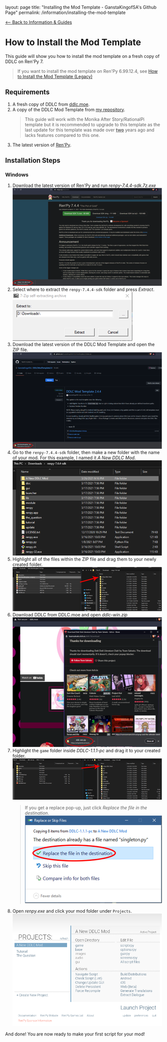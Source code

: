 layout: page
title: "Installing the Mod Template - GanstaKingofSA's Github Page"
permalink: /information/installing-the-mod-template

[<-- Back to Information & Guides](guides.md)

# How to Install the Mod Template

This guide will show you how to install the mod template on a fresh copy of DDLC on Ren'Py 7.
> If you want to install the mod template on Ren'Py 6.99.12.4, see [How to Install the Mod Template (Legacy)](Installing-the-Mod-Template-Legacy.md)

## Requirements
1. A fresh copy of DDLC from [ddlc.moe](https://ddlc.moe).
2. A copy of the DDLC Mod Template from [my repository](https://github.com/GanstaKingofSA/DDLCModTemplate2.0/releases).
   > This guide will work with the Monika After Story/RationalPi template but it is recommended to upgrade to this template as the last update for this template was made over <u>**two**</u> years ago and lacks features compared to this one.
 3. The latest version of [Ren'Py](https://renpy.org/latest).

## Installation Steps

### Windows
1. Download the latest version of Ren'Py and run *renpy-7.4.4-sdk.7z.exe*
![Ren'Py Download](../../assets/guides/mod-template/Capture2.PNG)
2. Select where to extract the `renpy-7.4.4-sdk` folder and press *Extract*.
![Ren'Py Extractor](../../assets/guides/mod-template/Capture1.PNG)
3. Download the latest version of the DDLC Mod Template and open the ZIP file.
![DDLC MT Download](../../assets/guides/mod-template/Capture4.PNG)
4. Go to the `renpy-7.4.4-sdk` folder, then make a new folder with the name of your mod. For this example, I named it *A New DDLC Mod*.
![Folder](../../assets/guides/mod-template/Capture3.PNG)
5. Highlight all of the files within the ZIP file and drag them to your newly created folder.
![Transfer](../../assets/guides/mod-template/Capture5.PNG)
6. Download DDLC from DDLC.moe and open *ddlc-win.zip*
![Download DDLC](../../assets/guides/mod-template/Capture6.PNG)
7. Highlight the `game` folder inside *DDLC-1.1.1-pc* and drag it to your created folder.
![Extract Game](../../assets/guides/mod-template/Capture7.PNG)
   > If you get a replace pop-up, just click *Replace the file in the destination*.
  ![Replace Singleton](../../assets/guides/mod-template/Capture8.PNG)
8. Open *renpy.exe* and click your mod folder under `Projects`.
![Replace Singleton](../../assets/guides/mod-template/screenshot0001.png)

And done! You are now ready to make your first script for your mod! 